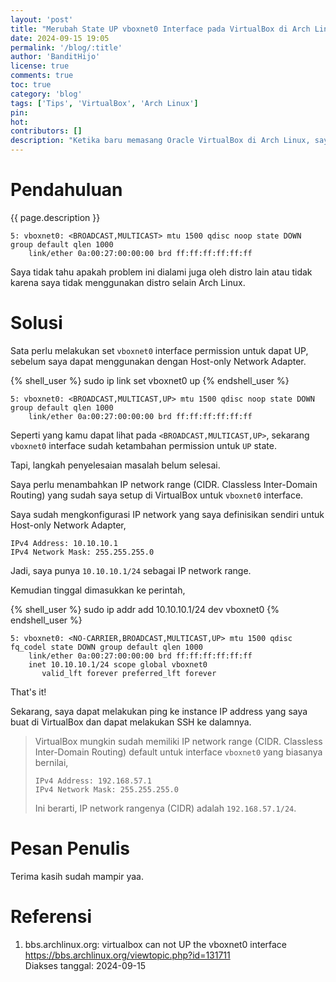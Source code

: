 ```yaml
---
layout: 'post'
title: "Merubah State UP vboxnet0 Interface pada VirtualBox di Arch Linux"
date: 2024-09-15 19:05
permalink: '/blog/:title'
author: 'BanditHijo'
license: true
comments: true
toc: true
category: 'blog'
tags: ['Tips', 'VirtualBox', 'Arch Linux']
pin:
hot:
contributors: []
description: "Ketika baru memasang Oracle VirtualBox di Arch Linux, saya tidak dapat terhubung dengan instance yang baru saya buat, padahal saya sudah menggunakan Host-only network adapter. Ternyata interface vboxnet0 belum diberikan permission untuk UP state."
---
```


# Pendahuluan

{{ page.description }}

```
5: vboxnet0: <BROADCAST,MULTICAST> mtu 1500 qdisc noop state DOWN group default qlen 1000
    link/ether 0a:00:27:00:00:00 brd ff:ff:ff:ff:ff:ff
```

Saya tidak tahu apakah problem ini dialami juga oleh distro lain atau tidak karena saya tidak menggunakan distro selain Arch Linux.


# Solusi

Sata perlu melakukan set `vboxnet0` interface permission untuk dapat UP, sebelum saya dapat menggunakan dengan Host-only Network Adapter.

{% shell_user %}
sudo ip link set vboxnet0 up
{% endshell_user %}

```
5: vboxnet0: <BROADCAST,MULTICAST,UP> mtu 1500 qdisc noop state DOWN group default qlen 1000
    link/ether 0a:00:27:00:00:00 brd ff:ff:ff:ff:ff:ff
```

Seperti yang kamu dapat lihat pada `<BROADCAST,MULTICAST,UP>`, sekarang `vboxnet0` interface sudah ketambahan permission untuk `UP` state.

Tapi, langkah penyelesaian masalah belum selesai.

Saya perlu menambahkan IP network range (CIDR. Classless Inter-Domain Routing) yang sudah saya setup di VirtualBox untuk `vboxnet0` interface.

Saya sudah mengkonfigurasi IP network yang saya definisikan sendiri untuk Host-only Network Adapter,

```
IPv4 Address: 10.10.10.1
IPv4 Network Mask: 255.255.255.0
```

Jadi, saya punya `10.10.10.1/24` sebagai IP network range.

Kemudian tinggal dimasukkan ke perintah,

{% shell_user %}
sudo ip addr add 10.10.10.1/24 dev vboxnet0
{% endshell_user %}

```
5: vboxnet0: <NO-CARRIER,BROADCAST,MULTICAST,UP> mtu 1500 qdisc fq_codel state DOWN group default qlen 1000
    link/ether 0a:00:27:00:00:00 brd ff:ff:ff:ff:ff:ff
    inet 10.10.10.1/24 scope global vboxnet0
       valid_lft forever preferred_lft forever
```

That's it!

Sekarang, saya dapat melakukan ping ke instance IP address yang saya buat di VirtualBox dan dapat melakukan SSH ke dalamnya.


> VirtualBox mungkin sudah memiliki IP network range (CIDR. Classless Inter-Domain Routing) default untuk interface `vboxnet0` yang biasanya bernilai,
> 
> ```
> IPv4 Address: 192.168.57.1
> IPv4 Network Mask: 255.255.255.0
> ```
> 
> Ini berarti, IP network rangenya (CIDR) adalah `192.168.57.1/24`.


# Pesan Penulis

Terima kasih sudah mampir yaa.


# Referensi

1. bbs.archlinux.org: virtualbox can not UP the vboxnet0 interface \
   <https://bbs.archlinux.org/viewtopic.php?id=131711> \
   Diakses tanggal: 2024-09-15
